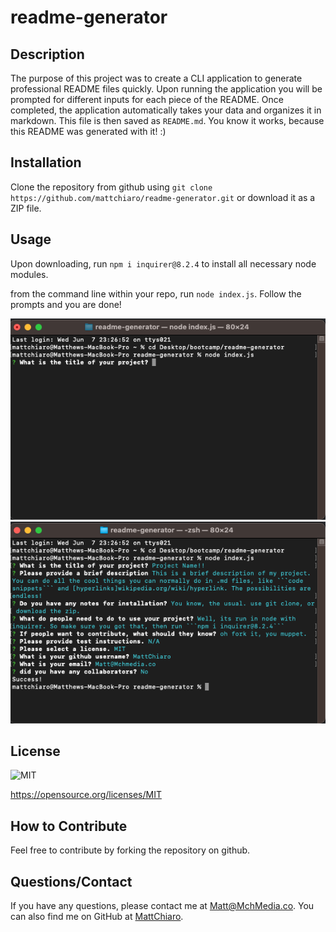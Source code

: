 # readme-generator

## Description
         
The purpose of this project was to create a CLI application to generate professional README files quickly. Upon running the application you will be prompted for different inputs for each piece of the README. Once completed, the application automatically takes your data and organizes it in markdown. This file is then saved as ```README.md```. You know it works, because this README was generated with it! :)

## Installation

Clone the repository from github using ```git clone https://github.com/mattchiaro/readme-generator.git``` or download it as a ZIP file.

## Usage
 Upon downloading, run ```npm i inquirer@8.2.4``` to install all necessary node modules.

from the command line within your repo, run ```node index.js```. Follow the prompts and you are done!

![initial CLI interface](./images/initial-CLI.png)
![completed CLI interface](./images/completed-app.png)



## License

![MIT](https://img.shields.io/badge/license-MIT-blue.svg)

https://opensource.org/licenses/MIT

## How to Contribute

Feel free to contribute by forking the repository on github.

## Questions/Contact

If you have any questions, please contact me at Matt@MchMedia.co. You can also find me on GitHub at [MattChiaro](github.com/MattChiaro).

